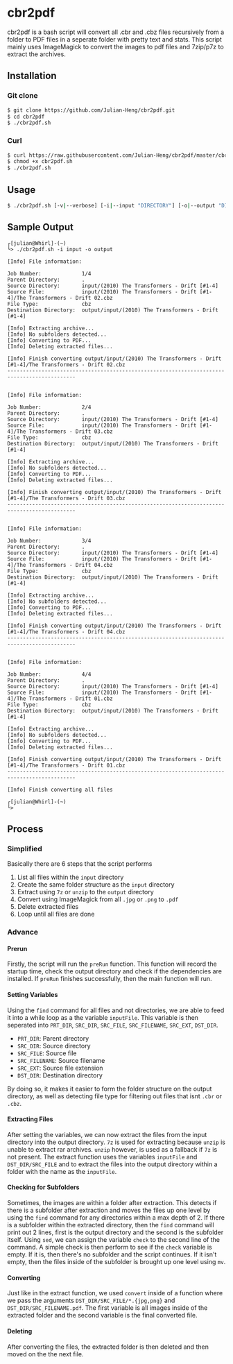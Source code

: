 # cbr2pdf
cbr2pdf is a bash script will convert all .cbr and .cbz files recursively from a folder to PDF files in a seperate folder with pretty text and stats. This script mainly uses ImageMagick to convert the images to pdf files and 7zip/p7z to extract the archives.

## Installation
### Git clone
```sh
$ git clone https://github.com/Julian-Heng/cbr2pdf.git
$ cd cbr2pdf
$ ./cbr2pdf.sh
```
### Curl
```sh
$ curl https://raw.githubusercontent.com/Julian-Heng/cbr2pdf/master/cbr2pdf.sh > cbr2pdf.sh
$ chmod +x cbr2pdf.sh
$ ./cbr2pdf.sh
```

## Usage
```sh
$ ./cbr2pdf.sh [-v|--verbose] [-i|--input "DIRECTORY"] [-o|--output "DIRECTORY"]
```

## Sample Output
```
┌[julian@Whirl]-(~)
└> ./cbr2pdf.sh -i input -o output

[Info] File information:

Job Number:             1/4
Parent Directory:       .
Source Directory:       input/(2010) The Transformers - Drift [#1-4]
Source File:            input/(2010) The Transformers - Drift [#1-4]/The Transformers - Drift 02.cbz
File Type:              cbz
Destination Directory:  output/input/(2010) The Transformers - Drift [#1-4]

[Info] Extracting archive...
[Info] No subfolders detected...
[Info] Converting to PDF...
[Info] Deleting extracted files...

[Info] Finish converting output/input/(2010) The Transformers - Drift [#1-4]/The Transformers - Drift 02.cbz
--------------------------------------------------------------------------------------------


[Info] File information:

Job Number:             2/4
Parent Directory:       .
Source Directory:       input/(2010) The Transformers - Drift [#1-4]
Source File:            input/(2010) The Transformers - Drift [#1-4]/The Transformers - Drift 03.cbz
File Type:              cbz
Destination Directory:  output/input/(2010) The Transformers - Drift [#1-4]

[Info] Extracting archive...
[Info] No subfolders detected...
[Info] Converting to PDF...
[Info] Deleting extracted files...

[Info] Finish converting output/input/(2010) The Transformers - Drift [#1-4]/The Transformers - Drift 03.cbz
--------------------------------------------------------------------------------------------


[Info] File information:

Job Number:             3/4
Parent Directory:       .
Source Directory:       input/(2010) The Transformers - Drift [#1-4]
Source File:            input/(2010) The Transformers - Drift [#1-4]/The Transformers - Drift 04.cbz
File Type:              cbz
Destination Directory:  output/input/(2010) The Transformers - Drift [#1-4]

[Info] Extracting archive...
[Info] No subfolders detected...
[Info] Converting to PDF...
[Info] Deleting extracted files...

[Info] Finish converting output/input/(2010) The Transformers - Drift [#1-4]/The Transformers - Drift 04.cbz
--------------------------------------------------------------------------------------------


[Info] File information:

Job Number:             4/4
Parent Directory:       .
Source Directory:       input/(2010) The Transformers - Drift [#1-4]
Source File:            input/(2010) The Transformers - Drift [#1-4]/The Transformers - Drift 01.cbz
File Type:              cbz
Destination Directory:  output/input/(2010) The Transformers - Drift [#1-4]

[Info] Extracting archive...
[Info] No subfolders detected...
[Info] Converting to PDF...
[Info] Deleting extracted files...

[Info] Finish converting output/input/(2010) The Transformers - Drift [#1-4]/The Transformers - Drift 01.cbz
--------------------------------------------------------------------------------------------

[Info] Finish converting all files

┌[julian@Whirl]-(~)
└>
```

## Process
### Simplified
Basically there are 6 steps that the script performs

  1. List all files within the ```input``` directory
  2. Create the same folder structure as the ```input``` directory
  3. Extract using ```7z``` or ```unzip``` to the ```output``` directory
  4. Convert using ImageMagick from all ```.jpg``` or ```.png``` to ```.pdf```
  5. Delete extracted files
  6. Loop until all files are done

### Advance
#### Prerun
Firstly, the script will run the ```preRun``` function. This function will record the startup time, check the output directory and check if the dependencies are installed. If ```preRun``` finishes successfully, then the main function will run.

#### Setting Variables
Using the ```find``` command for all files and not directories, we are able to feed it into a while loop as a the variable ```inputFile```. This variable is then seperated into ```PRT_DIR```, ```SRC_DIR```, ```SRC_FILE```, ```SRC_FILENAME```, ```SRC_EXT```, ```DST_DIR```.

  * ```PRT_DIR```: Parent directory
  * ```SRC_DIR```: Source directory
  * ```SRC_FILE```: Source file
  * ```SRC_FILENAME```: Source filename
  * ```SRC_EXT```: Source file extension
  * ```DST_DIR```: Destination directory
  
By doing so, it makes it easier to form the folder structure on the output directory, as well as detecting file type for filtering out files that isnt ```.cbr``` or ```.cbz```.

#### Extracting Files
After setting the variables, we can now extract the files from the input directory into the output directory. ```7z``` is used for extracting because ```unzip``` is unable to extract rar archives. ```unzip``` however, is used as a fallback if ```7z``` is not present. The extract function uses the variables ```inputFile``` and ```DST_DIR/SRC_FILE``` and to extract the files into the output directory within a folder with the name as the ```inputFile```.

#### Checking for Subfolders
Sometimes, the images are within a folder after extraction. This detects if there is a subfolder after extraction and moves the files up one level by using the ```find``` command for any directories within a max depth of 2. If there is a subfolder within the extracted directory, then the ```find``` command will print out 2 lines, first is the output directory and the second is the subfolder itself. Using ```sed```, we can assign the variable ```check``` to the second line of the command. A simple check is then perform to see if the ```check``` variable is empty. If it is, then there's no subfolder and the script continues. If it isn't empty, then the files inside of the subfolder is brought up one level using ```mv```.

#### Converting
Just like in the extract function, we used ```convert``` inside of a function where we pass the arguments ```DST_DIR/SRC_FILE/*.{jpg,png}``` and ```DST_DIR/SRC_FILENAME.pdf```. The first variable is all images inside of the extracted folder and the second variable is the final converted file.

#### Deleting
After converting the files, the extracted folder is then deleted and then moved on the the next file.
